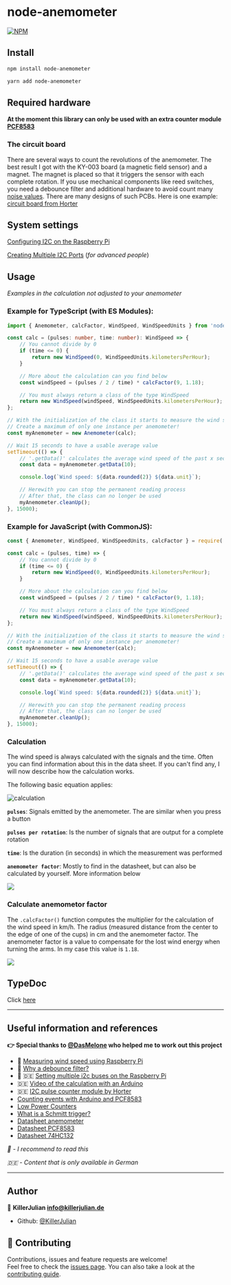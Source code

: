 # node-anemometer

[![NPM](https://nodei.co/npm/node-anemometer.png)](https://npmjs.org/package/node-anemometer)

## Install

```sh
npm install node-anemometer
```

```sh
yarn add node-anemometer
```

## Required hardware

**At the moment this library can only be used with an extra counter module [PCF8583](https://www.nxp.com/docs/en/data-sheet/PCF8583.pdf)**

### The circuit board

There are several ways to count the revolutions of the anemometer. The best result I got with the KY-003 board (a magnetic field sensor) and a magnet. The magnet is placed so that it triggers the sensor with each complete rotation. If you use mechanical components like reed switches, you need a debounce filter and additional hardware to avoid count many [noise values](https://ptvo.info/zigbee-configurable-firmware-features/external-sensors/pcf8583-zigbee-counter/). There are many designs of such PCBs. Here is one example: [circuit board from Horter](https://www.horter.de/doku/i2c-counter-PCF8583_db.pdf)

## System settings

[Configuring I2C on the Raspberry Pi](https://github.com/fivdi/i2c-bus/blob/HEAD/doc/raspberry-pi-i2c.md)

[Creating Multiple I2C Ports](https://www-laub--home-de.translate.goog/wiki/Raspberry_Pi_multiple_I2C_bus?_x_tr_sl=de&_x_tr_tl=en&_x_tr_hl=de&_x_tr_pto=wapp) (_for advanced people_)

## Usage

_Examples in the calculation not adjusted to your anemometer_

### Example for TypeScript (with ES Modules):

```typescript
import { Anemometer, calcFactor, WindSpeed, WindSpeedUnits } from 'node-anemometer';

const calc = (pulses: number, time: number): WindSpeed => {
	// You cannot divide by 0
	if (time <= 0) {
		return new WindSpeed(0, WindSpeedUnits.kilometersPerHour);
	}

	// More about the calculation can you find below
	const windSpeed = (pulses / 2 / time) * calcFactor(9, 1.18);

	// You must always return a class of the type WindSpeed
	return new WindSpeed(windSpeed, WindSpeedUnits.kilometersPerHour);
};

// With the initialization of the class it starts to measure the wind speed and stores it in a cache
// Create a maximum of only one instance per anemometer!
const myAnemometer = new Anemometer(calc);

// Wait 15 seconds to have a usable average value
setTimeout(() => {
	// '.getData()' calculates the average wind speed of the past x seconds
	const data = myAnemometer.getData(10);

	console.log(`Wind speed: ${data.rounded(2)} ${data.unit}`);

	// Herewith you can stop the permanent reading process
	// After that, the class can no longer be used
	myAnemometer.cleanUp();
}, 15000);
```

### Example for JavaScript (with CommonJS):

```js
const { Anemometer, WindSpeed, WindSpeedUnits, calcFactor } = require('node-anemometer');

const calc = (pulses, time) => {
	// You cannot divide by 0
	if (time <= 0) {
		return new WindSpeed(0, WindSpeedUnits.kilometersPerHour);
	}

	// More about the calculation can you find below
	const windSpeed = (pulses / 2 / time) * calcFactor(9, 1.18);

	// You must always return a class of the type WindSpeed
	return new WindSpeed(windSpeed, WindSpeedUnits.kilometersPerHour);
};

// With the initialization of the class it starts to measure the wind speed and stores it in a cache
// Create a maximum of only one instance per anemometer!
const myAnemometer = new Anemometer(calc);

// Wait 15 seconds to have a usable average value
setTimeout(() => {
	// '.getData()' calculates the average wind speed of the past x seconds
	const data = myAnemometer.getData(10);

	console.log(`Wind speed: ${data.rounded(2)} ${data.unit}`);

	// Herewith you can stop the permanent reading process
	// After that, the class can no longer be used
	myAnemometer.cleanUp();
}, 15000);
```

### Calculation

The wind speed is always calculated with the signals and the time. Often you can find information about this in the data sheet. If you can't find any, I will now describe how the calculation works.

The following basic equation applies:

![calculation](./images/calculation.svg)

**`pulses`**: Signals emitted by the anemometer. The are similar when you press a button

**`pulses per rotation`**: Is the number of signals that are output for a complete rotation

**`time`**: Is the duration (in seconds) in which the measurement was performed

**`anemometer factor`**: Mostly to find in the datasheet, but can also be calculated by yourself. More information below

![](./images/pulses.svg)

### Calculate anemometor factor

The `.calcFactor()` function computes the multiplier for the calculation of the wind speed in km/h. The radius (measured distance from the center to the edge of one of the cups) in cm and the anemometer factor. The anemometer factor is a value to compensate for the lost wind energy when turning the arms. In my case this value is `1.18`.

![](./images/anemometer.svg)

## TypeDoc

Click [here](https://killerjulian.github.io/node-anemometer/)

---

## Useful information and references

**👉 Special thanks to [@DasMelone](https://github.com/DasMelone) who helped me to work out this project**

- 🌟 [Measuring wind speed using Raspberry Pi](https://projects.raspberrypi.org/en/projects/build-your-own-weather-station/5)
- 🌟 [Why a debounce filter?](https://ptvo.info/zigbee-configurable-firmware-features/external-sensors/pcf8583-zigbee-counter/)
- 🌟 🇩🇪 [Setting multiple i2c buses on the Raspberry Pi](https://www.laub-home.de/wiki/Raspberry_Pi_multiple_I2C_bus)
- 🇩🇪 [Video of the calculation with an Arduino](https://www.youtube.com/watch?v=Mr05UumeQsk)
- 🇩🇪 [I2C pulse counter module by Horter](https://www.nikolaus-lueneburg.de/2019/05/i2c-impuls-counter-modul/)
- [Counting events with Arduino and PCF8583](https://tinkerman.cat/post/counting-events-with-arduino-and-pcf8583/)
- [Low Power Counters](https://hackaday.io/project/174898-esp-now-weather-station/log/184063-low-power-counters)
- [What is a Schmitt trigger?](https://en.wikipedia.org/wiki/Schmitt_trigger)
- [Datasheet anemometer](https://www.argentdata.com/files/80422_datasheet.pdf)
- [Datasheet PCF8583](https://www.nxp.com/docs/en/data-sheet/PCF8583.pdf)
- [Datasheet 74HC132](https://assets.nexperia.com/documents/data-sheet/74HC_HCT132.pdf)

_🌟 - I recommend to read this_

_🇩🇪 - Content that is only available in German_

---

## Author

👤 **KillerJulian <info@killerjulian.de>**

- Github: [@KillerJulian](https://github.com/KillerJulian)

## 🤝 Contributing

Contributions, issues and feature requests are welcome!<br />Feel free to check the [issues page](https://github.com/KillerJulian/node-anemometer/issues). You can also take a look at the [contributing guide](https://github.com/KillerJulian/node-anemometer/blob/master/CONTRIBUTING.md).
